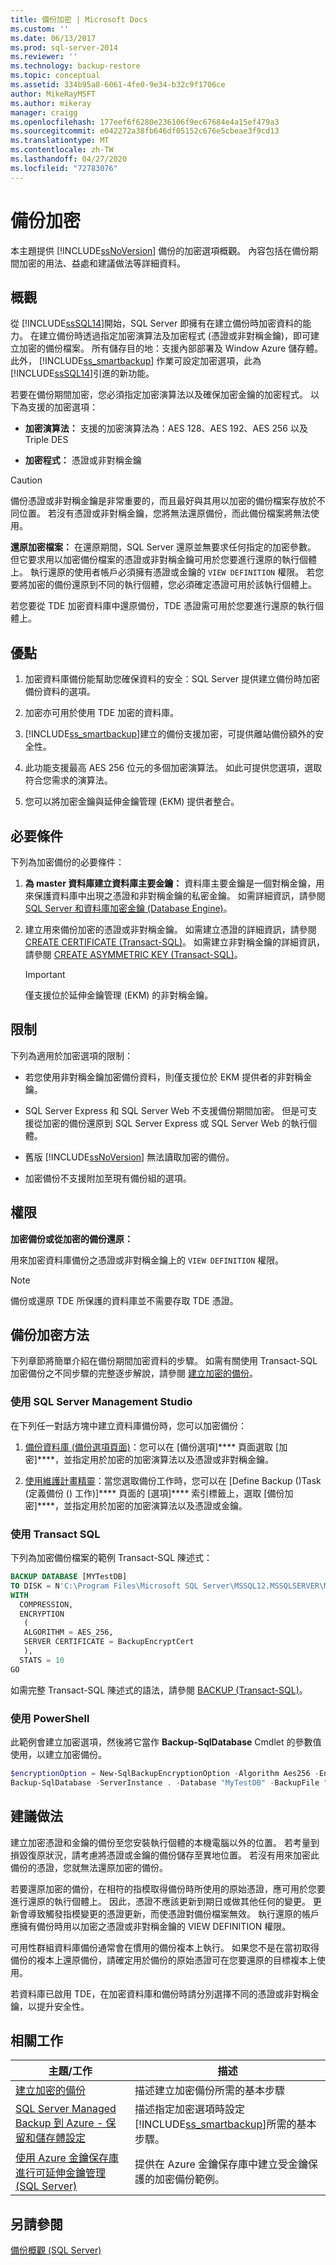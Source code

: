 ```yaml
---
title: 備份加密 | Microsoft Docs
ms.custom: ''
ms.date: 06/13/2017
ms.prod: sql-server-2014
ms.reviewer: ''
ms.technology: backup-restore
ms.topic: conceptual
ms.assetid: 334b95a8-6061-4fe0-9e34-b32c9f1706ce
author: MikeRayMSFT
ms.author: mikeray
manager: craigg
ms.openlocfilehash: 177eef6f6280e236106f9ec67684e4a15ef479a3
ms.sourcegitcommit: e042272a38fb646df05152c676e5cbeae3f9cd13
ms.translationtype: MT
ms.contentlocale: zh-TW
ms.lasthandoff: 04/27/2020
ms.locfileid: "72783076"
---
```

# <a name="backup-encryption"></a>備份加密
  本主題提供 [!INCLUDE[ssNoVersion](../../includes/ssnoversion-md.md)] 備份的加密選項概觀。 內容包括在備份期間加密的用法、益處和建議做法等詳細資料。  
  
  
##  <a name="overview"></a><a name="Overview"></a> 概觀  
 從 [!INCLUDE[ssSQL14](../../includes/sssql14-md.md)]開始，SQL Server 即擁有在建立備份時加密資料的能力。 在建立備份時透過指定加密演算法及加密程式 (憑證或非對稱金鑰)，即可建立加密的備份檔案。 所有儲存目的地：支援內部部署及 Window Azure 儲存體。 此外， [!INCLUDE[ss_smartbackup](../../includes/ss-smartbackup-md.md)] 作業可設定加密選項，此為 [!INCLUDE[ssSQL14](../../includes/sssql14-md.md)]引進的新功能。  
  
 若要在備份期間加密，您必須指定加密演算法以及確保加密金鑰的加密程式。 以下為支援的加密選項：  
  
-   **加密演算法：** 支援的加密演算法為：AES 128、AES 192、AES 256 以及 Triple DES  
  
-   **加密程式：** 憑證或非對稱金鑰  
  
> [!CAUTION]  
>  備份憑證或非對稱金鑰是非常重要的，而且最好與其用以加密的備份檔案存放於不同位置。 若沒有憑證或非對稱金鑰，您將無法還原備份，而此備份檔案將無法使用。  
  
 **還原加密檔案：** 在還原期間，SQL Server 還原並無要求任何指定的加密參數。 但它要求用以加密備份檔案的憑證或非對稱金鑰可用於您要進行還原的執行個體上。 執行還原的使用者帳戶必須擁有憑證或金鑰的 `VIEW DEFINITION` 權限。 若您要將加密的備份還原到不同的執行個體，您必須確定憑證可用於該執行個體上。  
  
 若您要從 TDE 加密資料庫中還原備份，TDE 憑證需可用於您要進行還原的執行個體上。  
  
##  <a name="benefits"></a><a name="Benefits"></a> 優點  
  
1.  加密資料庫備份能幫助您確保資料的安全：SQL Server 提供建立備份時加密備份資料的選項。  
  
2.  加密亦可用於使用 TDE 加密的資料庫。  
  
3.  [!INCLUDE[ss_smartbackup](../../includes/ss-smartbackup-md.md)]建立的備份支援加密，可提供離站備份額外的安全性。  
  
4.  此功能支援最高 AES 256 位元的多個加密演算法。 如此可提供您選項，選取符合您需求的演算法。  
  
5.  您可以將加密金鑰與延伸金鑰管理 (EKM) 提供者整合。  
  
  
##  <a name="prerequisites"></a><a name="Prerequisites"></a> 必要條件  
 下列為加密備份的必要條件：  
  
1.  **為 master 資料庫建立資料庫主要金鑰：** 資料庫主要金鑰是一個對稱金鑰，用來保護資料庫中出現之憑證和非對稱金鑰的私密金鑰。 如需詳細資訊，請參閱 [SQL Server 和資料庫加密金鑰 &#40;Database Engine&#41;](../security/encryption/sql-server-and-database-encryption-keys-database-engine.md)。  
  
2.  建立用來備份加密的憑證或非對稱金鑰。 如需建立憑證的詳細資訊，請參閱 [CREATE CERTIFICATE &#40;Transact-SQL&#41;](/sql/t-sql/statements/create-certificate-transact-sql)。 如需建立非對稱金鑰的詳細資訊，請參閱 [CREATE ASYMMETRIC KEY &#40;Transact-SQL&#41;](/sql/t-sql/statements/create-asymmetric-key-transact-sql)。  
  
    > [!IMPORTANT]  
    >  僅支援位於延伸金鑰管理 (EKM) 的非對稱金鑰。  
  
##  <a name="restrictions"></a><a name="Restrictions"></a> 限制  
 下列為適用於加密選項的限制：  
  
-   若您使用非對稱金鑰加密備份資料，則僅支援位於 EKM 提供者的非對稱金鑰。  
  
-   SQL Server Express 和 SQL Server Web 不支援備份期間加密。 但是可支援從加密的備份還原到 SQL Server Express 或 SQL Server Web 的執行個體。  
  
-   舊版 [!INCLUDE[ssNoVersion](../../includes/ssnoversion-md.md)] 無法讀取加密的備份。  
  
-   加密備份不支援附加至現有備份組的選項。  
  
  
##  <a name="permissions"></a><a name="Permissions"></a> 權限  
 **加密備份或從加密的備份還原：**  
  
 用來加密資料庫備份之憑證或非對稱金鑰上的 `VIEW DEFINITION` 權限。  
  
> [!NOTE]  
>  備份或還原 TDE 所保護的資料庫並不需要存取 TDE 憑證。  
  
##  <a name="backup-encryption-methods"></a><a name="Methods"></a>備份加密方法  
 下列章節將簡單介紹在備份期間加密資料的步驟。 如需有關使用 Transact-SQL 加密備份之不同步驟的完整逐步解說，請參閱 [建立加密的備份](create-an-encrypted-backup.md)。  
  
### <a name="using-sql-server-management-studio"></a>使用 SQL Server Management Studio  
 在下列任一對話方塊中建立資料庫備份時，您可以加密備份：  
  
1.  [備份資料庫 &#40;備份選項頁面&#41;](back-up-database-backup-options-page.md)：您可以在 [備份選項]**** 頁面選取 [加密]****，並指定用於加密的加密演算法以及憑證或非對稱金鑰。  
  
2.  [使用維護計畫精靈](../maintenance-plans/use-the-maintenance-plan-wizard.md#SSMSProcedure)：當您選取備份工作時，您可以在 [Define Backup ()Task (定義備份 () 工作)]**** 頁面的 [選項]**** 索引標籤上，選取 [備份加密]****，並指定用於加密的加密演算法以及憑證或金鑰。  
  
### <a name="using-transact-sql"></a>使用 Transact SQL  
 下列為加密備份檔案的範例 Transact-SQL 陳述式：  
  
```sql
BACKUP DATABASE [MYTestDB]  
TO DISK = N'C:\Program Files\Microsoft SQL Server\MSSQL12.MSSQLSERVER\MSSQL\Backup\MyTestDB.bak'  
WITH  
  COMPRESSION,  
  ENCRYPTION   
   (  
   ALGORITHM = AES_256,  
   SERVER CERTIFICATE = BackupEncryptCert  
   ),  
  STATS = 10  
GO
```  
  
 如需完整 Transact-SQL 陳述式的語法，請參閱 [BACKUP &#40;Transact-SQL&#41;](/sql/t-sql/statements/backup-transact-sql)。  
  
### <a name="using-powershell"></a>使用 PowerShell  
 此範例會建立加密選項，然後將它當作 **Backup-SqlDatabase** Cmdlet 的參數值使用，以建立加密備份。  
  
```powershell
$encryptionOption = New-SqlBackupEncryptionOption -Algorithm Aes256 -EncryptorType ServerCertificate -EncryptorName "BackupCert"  
Backup-SqlDatabase -ServerInstance . -Database "MyTestDB" -BackupFile "MyTestDB.bak" -CompressionOption On -EncryptionOption $encryptionOption  
```  
  
##  <a name="recommended-practices"></a><a name="RecommendedPractices"></a>建議做法  
 建立加密憑證和金鑰的備份至您安裝執行個體的本機電腦以外的位置。 若考量到損毀復原狀況，請考慮將憑證或金鑰的備份儲存至異地位置。 若沒有用來加密此備份的憑證，您就無法還原加密的備份。  
  
 若要還原加密的備份，在相符的指模取得備份時所使用的原始憑證，應可用於您要進行還原的執行個體上。 因此，憑證不應該更新到期日或做其他任何的變更。 更新會導致觸發指模變更的憑證更新，而使憑證對備份檔案無效。 執行還原的帳戶應擁有備份時用以加密之憑證或非對稱金鑰的 VIEW DEFINITION 權限。  
  
 可用性群組資料庫備份通常會在慣用的備份複本上執行。  如果您不是在當初取得備份的複本上還原備份，請確定用於備份的原始憑證可在您要還原的目標複本上使用。  
  
 若資料庫已啟用 TDE，在加密資料庫和備份時請分別選擇不同的憑證或非對稱金鑰，以提升安全性。  
  
##  <a name="related-tasks"></a><a name="RelatedTasks"></a> 相關工作  
  
|主題/工作|描述|  
|-----------------|-----------------|  
|[建立加密的備份](create-an-encrypted-backup.md)|描述建立加密備份所需的基本步驟|  
|[SQL Server Managed Backup 到 Azure - 保留和儲存體設定](../../database-engine/sql-server-managed-backup-to-windows-azure-retention-and-storage-settings.md)|描述指定加密選項時設定[!INCLUDE[ss_smartbackup](../../includes/ss-smartbackup-md.md)]所需的基本步驟。|  
|[使用 Azure 金鑰保存庫進行可延伸金鑰管理 &#40;SQL Server&#41;](../security/encryption/extensible-key-management-using-azure-key-vault-sql-server.md)|提供在 Azure 金鑰保存庫中建立受金鑰保護的加密備份範例。|  
  
## <a name="see-also"></a>另請參閱  
 [備份概觀 &#40;SQL Server&#41;](backup-overview-sql-server.md)  
  
  
